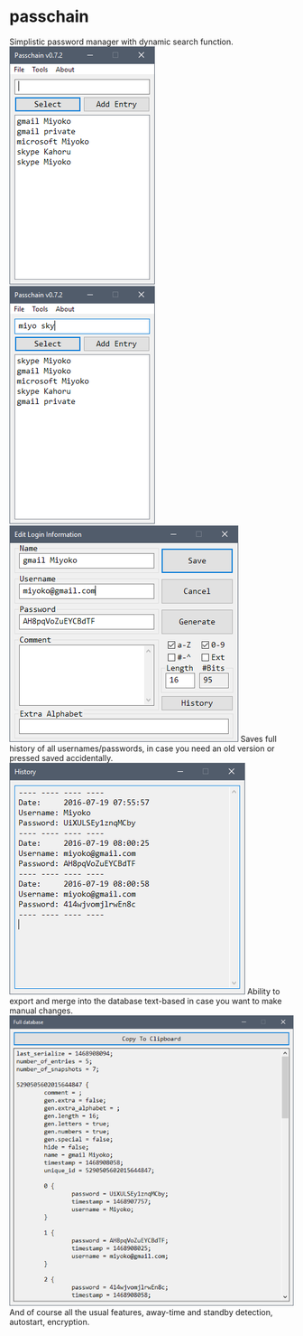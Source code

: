 # passchain
Simplistic password manager with dynamic search function.
![Screenshot](/screenshots/00.png?raw=true)
![Screenshot](/screenshots/01.png?raw=true)
![Screenshot](/screenshots/02.png?raw=true)
Saves full history of all usernames/passwords, in case you need an old version or pressed saved accidentally.
![Screenshot](/screenshots/03.png?raw=true)
Ability to export and merge into the database text-based in case you want to make manual changes.
![Screenshot](/screenshots/04.png?raw=true)
And of course all the usual features, away-time and standby detection, autostart, encryption.